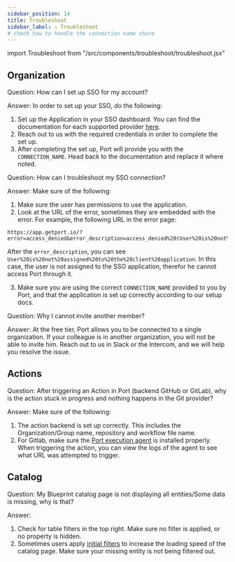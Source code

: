 ```yaml
---
sidebar_position: 14
title: Troubleshoot
sidebar_label: ⚠️ Troubleshoot
# check how to handle the connection name share
---
```


import Troubleshoot from "/src/components/troubleshoot/troubleshoot.jsx"

## Organization

Question: How can I set up SSO for my account?

Answer: In order to set up your SSO, do the following:
1. Set up the Application in your SSO dashboard. You can find the documentation for each supported provider [here](https://docs.getport.io/sso-rbac/sso-providers/).
2. Reach out to us with the required credentials in order to complete the set up. 
3. After completing the set up, Port will provide you with the `CONNECTION_NAME`. Head back to the documentation and replace it where noted.


Question: How can I troubleshoot my SSO connection?

Answer: Make sure of the following:

1. Make sure the user has permissions to use the application.
2. Look at the URL of the error, sometimes they are embedded with the error. For example, the following URL in the error page:
```
https://app.getport.io/?error=access_denied&error_description=access_denied%20(User%20is%20not%20assigned%20to%20the%20client%20application.)&state=*********
```
After the `error_description`, you can see `User%20is%20not%20assigned%20to%20the%20client%20application`. In this case, the user is not assigned to the SSO application, therefor he cannot access Port through it.

3. Make sure you are using the correct `CONNECTION_NAME`     provided to you by Port, and that the application is set up correctly according to our setup docs.

Question: Why I cannot invite another member?

Answer: At the free tier, Port allows you to be connected to a single organization. If your colleague is in another organization, you will not be able to invite him. Reach out to us in Slack or the Intercom, and we will help you resolve the issue.

## Actions

Question: After triggering an Action in Port (backend GitHub or GitLab), why is the action stuck in progress and nothing happens in the Git provider?

Answer: Make sure of the following:
1. The action backend is set up correctly. This includes the Organization/Group name, repository and workflow file name.
2. For Gitlab, make sure the [Port execution agent](https://docs.getport.io/create-self-service-experiences/setup-backend/gitlab-pipeline/Installation#installing-the-agent) is installed properly. When triggering the action, you can view the logs of the agent to see what URL was attempted to trigger. 

## Catalog

Question: My Blueprint catalog page is not displaying all entities/Some data is missing, why is that?

Answer:
1. Check for table filters in the top right. Make sure no filter is applied, or no property is hidden.
2. Sometimes users apply [initial filters](https://docs.getport.io/customize-pages-dashboards-and-plugins/page/catalog-page/#initial-filters) to increase the loading speed of the catalog page. Make sure your missing entity is not being filtered out.


<Troubleshoot />